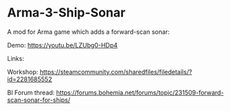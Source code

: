 # Arma-3-Ship-Sonar

A mod for Arma game which adds a forward-scan sonar:

Demo: https://youtu.be/LZUbg0-HDp4

Links:

Workshop: https://steamcommunity.com/sharedfiles/filedetails/?id=2281685552

BI Forum thread: https://forums.bohemia.net/forums/topic/231509-forward-scan-sonar-for-ships/

